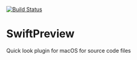 [![Build Status](https://travis-ci.com/tsif/SourceQL.svg?token=8ZyhMMGarwUGfCibCHGk&branch=master)](https://travis-ci.com/tsif/SourceQL)

# SwiftPreview
Quick look plugin for macOS for source code files
